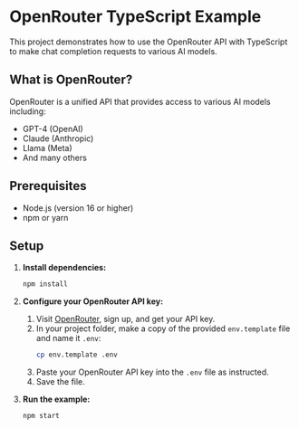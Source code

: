 # OpenRouter TypeScript Example

This project demonstrates how to use the OpenRouter API with TypeScript to make chat completion requests to various AI models.

## What is OpenRouter?

OpenRouter is a unified API that provides access to various AI models including:
- GPT-4 (OpenAI)
- Claude (Anthropic)
- Llama (Meta)
- And many others

## Prerequisites

- Node.js (version 16 or higher)
- npm or yarn

## Setup

1. **Install dependencies:**
   ```bash
   npm install
   ```

2. **Configure your OpenRouter API key:**
   1. Visit [OpenRouter](https://openrouter.ai/), sign up, and get your API key.
   2. In your project folder, make a copy of the provided `env.template` file and name it `.env`:
      ```bash
      cp env.template .env
      ```
   3. Paste your OpenRouter API key into the `.env` file as instructed.
   4. Save the file.

3. **Run the example:**
   ```bash
   npm start
   ```
